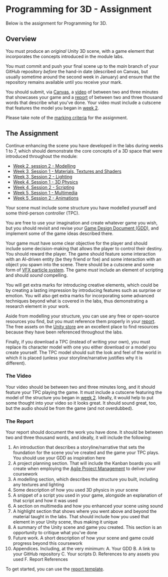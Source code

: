 # Programming for 3D - Assignment

Below is the assignment for Programming for 3D.

## Overview  

You must produce an _original_ Unity 3D scene, with a game element that incorporates the concepts introduced in the module labs.

You must commit and push your final scene up to the _main_ branch of your GitHub repository _before_ the hand-in date (described on Canvas, but usually sometime around the second week in January) and ensure that the repository remains available until you receive your mark.

You should submit, via [Canvas](https://canvas.sussex.ac.uk/courses/32069), a [video](#the-video) of between two and three minutes that showcases your game and a [report](#the-report) of between two and three thousand words that describe what you've done. Your video must include a cutscene that features the model you began in [week 2](../labs/week2Session22024.md).

Please take note of the [marking criteria](./markingCriteria.md) for the assignment.

## The Assignment

Continue enhancing the scene you have developed in the labs during weeks 1 to 7, which should demonstrate the core concepts of a 3D space that were introduced throughout the module:

- [Week 2, session 2 - Modelling](../labs/week2Session22024.md)
- [Week 3, Session 1 - Materials, Textures and Shaders](../labs/week3Session12024.md)
- [Week 3, Session 2 - Lighting](../labs/week3Session22024.md)
- [Week 4, Session 1 - 3D Physics](../labs/week4Session12024.md)
- [Week 4, Session 2 - Scripting](../labs/week4Session22024.md)
- [Week 5, Session 1 - Multimedia](../labs/week5Session12024.md)
- [Week 5, Session 2 - Animations](../labs/week5Session22024.md)

Your scene must include some structure you have modelled yourself and some third-person controller (TPC).

You are free to use your imagination and create whatever game you wish, but you should revisit and revise your [Game Design Document (GDD)](../labs/week1Session22024.md), and implement some of the game ideas described there.

Your game must have some clear objective for the player and should include some decision-making that allows the player to control their destiny. You should reward the player. The game should feature some interaction with an AI-driven entity (be they friend or foe) and some interaction with an object you spawn into the scene. There should be a cutscene and some form of [VFX particle system](../labs/week6Session12024.md). The game _must_ include an element of scripting and should _sound_ compelling.

You will get extra marks for introducing creative elements, which could be by creating a lasting impression by introducing features such as surprise or emotion. You will also get extra marks for incorporating some advanced techniques beyond what is covered in the labs, thus demonstrating a research element in your work.

Aside from modelling your structure, you can use any free or open-source resources you find, but you must reference them properly in your [report](#the-report). The free assets on the [Unity store](https://assetstore.unity.com/) are an excellent place to find resources because they have been referenced throughout the labs.

Finally, if you download a TPC (instead of writing your own), you must replace its character model with one you either download or a model you create yourself. The TPC model should suit the look and feel of the world in which it is placed (unless your storyline/narrative justifies why it is different).

### The Video

Your video should be between two and three minutes long, and it should feature your TPC playing the game. It must include a cutscene featuring the model of the structure you began in [week 2](../labs/week2Session22024.md). Ideally, it would help to put some thought into your video so it looks great. It should sound great, too, but the audio should be from the game (and not overdubbed).

### The Report

Your report should document the work you have done. It should be between two and three thousand words, and ideally, it will include the following:

1. An introduction that describes a storyline/narrative that sets the foundation for the scene you've created and the game your TPC plays. You should use your GDD as inspiration here
2. A project planning section. That will include the Kanban boards you will create when employing the [Agile Project Management](../labs/week2Session12024.md) to deliver your coursework
3. A modelling section, which describes the structure you built, including any textures and lighting
4. Some description of how you used 3D physics in your scene
5. A snippet of a script you used in your game, alongside an explanation of that script and how it was used
6. A section on multimedia and how you enhanced your scene using sound
7. A highlight section that shows where you went above and beyond the material taught in the labs. That should include how you used that element in your Unity scene, thus making it unique
8. A summary of the Unity scene and game you created. This section is an opportunity to critique what you've done
9. Future work. A short description of how your scene and game could progress beyond this coursework
10. Appendices. Including, at the very minimum:
 A. Your GDD
 B. A link to your GitHub repository
 C. Your scripts
 D. References to any assets you used
 F. Report References

To get started, you can use the [report template](./reportTemplate.md).
